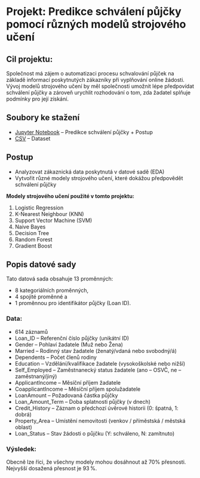 # Projekt: Predikce schválení půjčky pomocí různých modelů strojového učení 

## Cil projektu:

Společnost má zájem o automatizaci procesu schvalování půjček na základě informací poskytnutých zákazníky při vyplňování online žádosti. Vývoj modelů strojového učení by měl společnosti umožnit lépe předpovídat schválení půjčky a zároveň urychlit rozhodování o tom, zda žadatel splňuje podmínky pro její získání.

##  Soubory ke stažení
-  [Jupyter Notebook](Predikce-schvaleni-pujcky.ipynb) – Predikce schválení půjčky + Postup
-  [CSV](loan.csv) – Dataset


## Postup 
*   Analyzovat zákaznická data poskytnutá v datové sadě (EDA)
*   Vytvořit různé modely strojového učení, které dokážou předpovědět schválení půjčky



**Modely strojového učení použité v tomto projektu:** 
1. Logistic Regression
2. K-Nearest Neighbour (KNN)
3. Support Vector Machine (SVM)
4. Naive Bayes
5. Decision Tree
6. Random Forest
7. Gradient Boost


## Popis datové sady
Tato datová sada obsahuje 13 proměnných:
* 8 kategoriálních proměnných,
* 4 spojité proměnné a
* 1 proměnnou pro identifikátor půjčky (Loan ID).



### Data: 
* 614 záznamů
* Loan_ID – Referenční číslo půjčky (unikátní ID)
* Gender – Pohlaví žadatele (Muž nebo Žena)
* Married – Rodinný stav žadatele (ženatý/vdaná nebo svobodný/á)
* Dependents – Počet členů rodiny
* Education – Vzdělání/kvalifikace žadatele (vysokoškolské nebo nižší)
* Self_Employed – Zaměstnanecký status žadatele (ano – OSVČ, ne – zaměstnaný/jiný)
* ApplicantIncome – Měsíční příjem žadatele
* CoapplicantIncome – Měsíční příjem spolužadatele
* LoanAmount – Požadovaná částka půjčky
* Loan_Amount_Term – Doba splatnosti půjčky (v dnech)
* Credit_History – Záznam o předchozí úvěrové historii (0: špatná, 1: dobrá)
* Property_Area – Umístění nemovitosti (venkov / příměstská / městská oblast)
* Loan_Status – Stav žádosti o půjčku (Y: schváleno, N: zamítnuto)

### Výsledek:
Obecně lze říci, že všechny modely mohou dosáhnout až 70% přesnosti.
Nejvyšší dosažená přesnost je 93 %.
